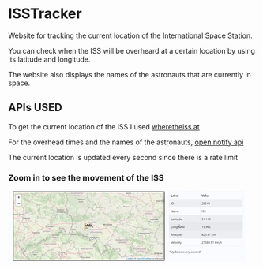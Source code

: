 # ISSTracker

Website for tracking the current location of the International Space Station.

You can check when the ISS will be overheard at a certain location by using its latitude and longitude.

The website also displays the names of the astronauts that are currently in space.

## APIs USED

To get the current location of the ISS I used [wheretheiss at](https://wheretheiss.at/w/developer)

For the overhead times and the names of the astronauts, [open notify api](http://open-notify.org/)

The current location is updated every second since there is a rate limit

### Zoom in to see the movement of the ISS

![ISS Demo](./ISSGif.gif)
